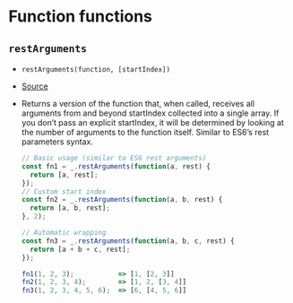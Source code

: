 # Function functions

## `restArguments`

+ `restArguments(function, [startIndex])`
+ [Source](../modules/restArguments.js)
+ Returns a version of the function that, when called, receives all arguments 
  from and beyond startIndex collected into a single array. If you don’t pass 
  an explicit startIndex, it will be determined by looking at the number of 
  arguments to the function itself. Similar to ES6’s rest parameters syntax. 

  ``` javascript
  // Basic usage (similar to ES6 rest arguments)
  const fn1 = _.restArguments(function(a, rest) {
    return [a, rest];
  });
  // Custom start index
  const fn2 = _.restArguments(function(a, b, rest) {
    return [a, b, rest];
  }, 2);
  
  // Automatic wrapping
  const fn3 = _.restArguments(function(a, b, c, rest) {
    return [a + b + c, rest];
  });

  fn1(1, 2, 3);           => [1, [2, 3]]
  fn2(1, 2, 3, 4);        => [1, 2, [3, 4]]
  fn3(1, 2, 3, 4, 5, 6);  => [6, [4, 5, 6]]
  ```